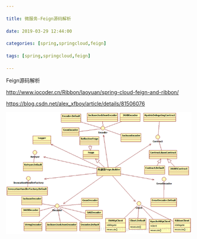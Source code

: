 ```yaml
---

title: 微服务-Feign源码解析

date: 2019-03-29 12:44:00

categories: [spring,springcloud,feign]

tags: [spring,springcloud,feign]

---
```




Feign源码解析

<!--more-->


http://www.iocoder.cn/Ribbon/laoyuan/spring-cloud-feign-and-ribbon/

https://blog.csdn.net/alex_xfboy/article/details/81506076

![](微服务-Feign源码解析/4d627828.png)
